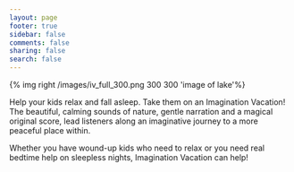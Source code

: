 ```yaml
---
layout: page
footer: true
sidebar: false
comments: false
sharing: false
search: false
---
```

{% img right /images/iv_full_300.png 300 300 'image of lake'%}

Help your kids relax and fall asleep.  Take them on an Imagination Vacation!  The beautiful, calming sounds of nature, gentle narration and a magical original score, lead listeners along an imaginative journey to a more peaceful place within. 

Whether you have wound-up kids who need to relax or you need real bedtime help on sleepless nights, Imagination Vacation can help!

